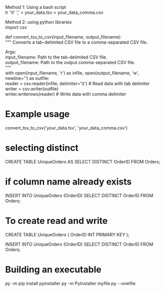 Method 1: Using a bash script  
tr '\t' ',' < your_data.tsv > your_data_comma.csv

Method 2: using python libraries  
import csv

def convert_tsv_to_csv(input_filename, output_filename):  
 """ Converts a tab-delimited CSV file to a comma-separated CSV file.

Args:  
 input_filename: Path to the tab-delimited CSV file.  
 output_filename: Path to the output comma-separated CSV file.  
 """  
 with open(input_filename, 'r') as infile, open(output_filename, 'w', newline='') as outfile:  
 reader = csv.reader(infile, delimiter='\t') # Read data with tab delimiter  
 writer = csv.writer(outfile)  
 writer.writerows(reader) # Write data with comma delimiter

# Example usage

convert_tsv_to_csv('your_data.tsv', 'your_data_comma.csv')

# selecting distinct

CREATE TABLE UniqueOrders AS
SELECT DISTINCT OrderID
FROM Orders;

# if column name already exists

INSERT INTO UniqueOrders (OrderID)
SELECT DISTINCT OrderID
FROM Orders;

# To create read and write

CREATE TABLE UniqueOrders (
OrderID INT PRIMARY KEY
);

INSERT INTO UniqueOrders (OrderID)
SELECT DISTINCT OrderID
FROM Orders;

# Building an executable

py -m pip install pyinstaller
py -m PyInstaller myfile.py --onefile
